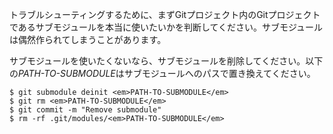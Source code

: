 トラブルシューティングするために、まずGitプロジェクト内のGitプロジェクトであるサブモジュールを本当に使いたいかを判断してください。サブモジュールは偶然作られてしまうことがあります。

サブモジュールを使いたくないなら、サブモジュールを削除してください。以下の<em>PATH-TO-SUBMODULE</em>はサブモジュールへのパスで置き換えてください。
```shell
$ git submodule deinit <em>PATH-TO-SUBMODULE</em>
$ git rm <em>PATH-TO-SUBMODULE</em>
$ git commit -m "Remove submodule"
$ rm -rf .git/modules/<em>PATH-TO-SUBMODULE</em>
```
